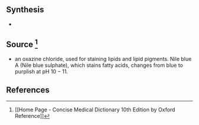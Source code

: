 ## Synthesis
- 
## Source [^1]
- an oxazine chloride, used for staining lipids and lipid pigments. Nile blue A (Nile blue sulphate), which stains fatty acids, changes from blue to purplish at $\mathrm{pH}~ 10-11$.
## References

[^1]: [[Home Page - Concise Medical Dictionary 10th Edition by Oxford Reference]]